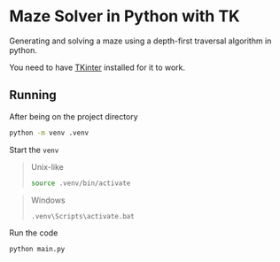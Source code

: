 # Maze Solver in Python with TK

Generating and solving a maze using a depth-first traversal algorithm in python.

You need to have [TKinter](https://tkdocs.com/tutorial/install.html) installed for it to work.


## Running
After being on the project directory
```sh
python -m venv .venv
```
Start the `venv`
> Unix-like
> ```sh
> source .venv/bin/activate
> ```

> Windows
> ```cmd
> .venv\Scripts\activate.bat
> ```
Run the code
```sh
python main.py
```
